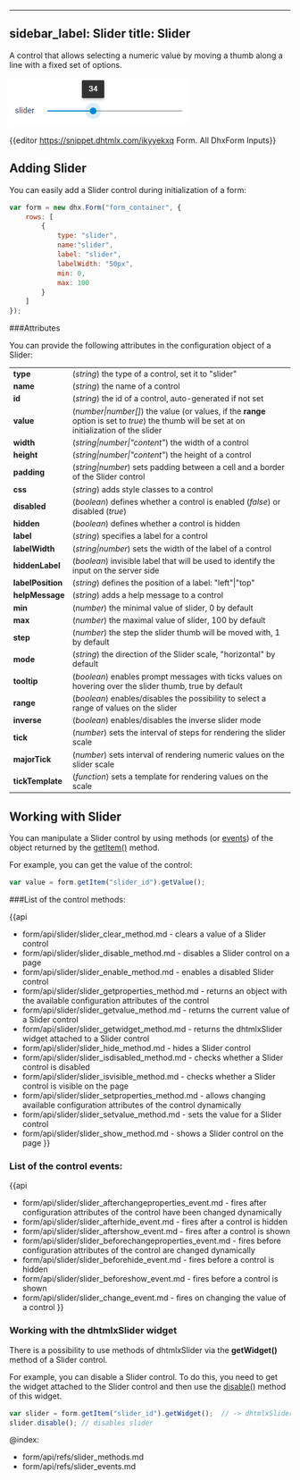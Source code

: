 
---
sidebar_label: Slider
title: Slider
---          

A control that allows selecting a numeric value by moving a thumb along a line with a fixed set of options.

![Slider control](../assets/form/form_slider.png)

{{editor    https://snippet.dhtmlx.com/ikyyekxq	Form. All DhxForm Inputs}}


Adding Slider
------------

You can easily add a Slider control during initialization of a form:

~~~js
var form = new dhx.Form("form_container", {
    rows: [
		{
			type: "slider",
            name:"slider",
            label: "slider",
            labelWidth: "50px",
            min: 0,
            max: 100
		}
    ]
});
~~~


###Attributes

You can provide the following attributes in the configuration object of a Slider:

<table class="webixdoc_links">
	<tbody>
    <tr>
			<td class="webixdoc_links0"><b>type</b></td>
			<td>(<i>string</i>) the type of a control, set it to "slider"</td>
		</tr>
    <tr>
			<td class="webixdoc_links0"><b>name</b></td>
			<td>(<i>string</i>) the name of a control</td>
		</tr>
    <tr>
			<td class="webixdoc_links0"><b>id</b></td>
			<td>(<i>string</i>) the id of a control, auto-generated if not set</td>
		</tr>
    <tr>
			<td class="webixdoc_links0"><b>value</b></td>
			<td>(<i>number|number[]</i>) the value (or values, if the <b>range</b> option is set to <i>true</i>) the thumb will be set at on initialization of the slider</td>
		</tr>
    <tr>
			<td class="webixdoc_links0"><b>width</b></td>
			<td>(<i>string|number|"content"</i>) the width of a control</td>
		</tr>
    <tr>
			<td class="webixdoc_links0"><b>height</b></td>
			<td>(<i>string|number|"content"</i>) the height of a control</td>
		</tr>
         <tr>
			<td class="webixdoc_links0"><b>padding</b></td>
			<td>(<i>string|number</i>) sets padding between a cell and a border of the Slider control</td>
		</tr>	
    <tr>
			<td class="webixdoc_links0"><b>css</b></td>
			<td>(<i>string</i>) adds style classes to a control</td>
		</tr>
    <tr>
			<td class="webixdoc_links0"><b>disabled</b></td>
			<td>(<i>boolean</i>) defines whether a control is enabled (<i>false</i>) or disabled (<i>true</i>)</td>
		</tr>
    <tr>
			<td class="webixdoc_links0"><b>hidden</b></td>
			<td>(<i>boolean</i>) defines whether a control is hidden</td>
		</tr>
    <tr>
			<td class="webixdoc_links0"><b>label</b></td>
			<td>(<i>string</i>) specifies a label for a control</td>
		</tr>
    <tr>
			<td class="webixdoc_links0"><b>labelWidth</b></td>
			<td>(<i>string|number</i>) sets the width of the label of a control</td>
		</tr>
    <tr>
			<td class="webixdoc_links0"><b>hiddenLabel</b></td>
			<td>(<i>boolean</i>) invisible label that will be used to identify the input on the server side</td>
		</tr>
    <tr>
			<td class="webixdoc_links0"><b>labelPosition</b></td>
			<td>(<i>string</i>) defines the position of a label: "left"|"top"</td>
		</tr>
    <tr>
			<td class="webixdoc_links0"><b>helpMessage</b></td>
			<td>(<i>string</i>) adds a help message to a control</td>
		</tr>
    <tr>
			<td class="webixdoc_links0"><b>min</b></td>
			<td>(<i>number</i>) the minimal value of slider, 0 by default</td>
		</tr>
    <tr>
			<td class="webixdoc_links0"><b>max</b></td>
			<td>(<i>number</i>) the maximal value of slider, 100 by default</td>
		</tr>
    <tr>
			<td class="webixdoc_links0"><b>step</b></td>
			<td>(<i>number</i>) the step the slider thumb will be moved with, 1 by default</td>
		</tr>
    <tr>
			<td class="webixdoc_links0"><b>mode</b></td>
			<td>(<i>string</i>) the direction of the Slider scale, "horizontal" by default</td>
		</tr>
    <tr>
			<td class="webixdoc_links0"><b>tooltip</b></td>
			<td>(<i>boolean</i>) enables prompt messages with ticks values on hovering over the slider thumb, true by default</td>
		</tr>
    <tr>
			<td class="webixdoc_links0"><b>range</b></td>
			<td>(<i>boolean</i>) enables/disables the possibility to select a range of values on the slider</td>
		</tr>
    <tr>
			<td class="webixdoc_links0"><b>inverse</b></td>
			<td>(<i>boolean</i>) enables/disables the inverse slider mode</td>
		</tr>
    <tr>
			<td class="webixdoc_links0"><b>tick</b></td>
			<td>(<i>number</i>) sets the interval of steps for rendering the slider scale</td>
		</tr>
    <tr>
			<td class="webixdoc_links0"><b>majorTick</b></td>
			<td>(<i>number</i>) sets interval of rendering numeric values on the slider scale</td>
		</tr>
    <tr>
			<td class="webixdoc_links0"><b>tickTemplate</b></td>
			<td>(<i>function</i>) sets a template for rendering values on the scale</td>
		</tr>
  </tbody>
</table>


Working with Slider
----------------------

You can manipulate a Slider control by using methods (or [events](#eventhandling)) of the object returned by the [getItem()](form/api/form_getitem_method.md) method.

For example, you can get the value of the control:

~~~js
var value = form.getItem("slider_id").getValue();
~~~

###List of the control methods:

{{api
- form/api/slider/slider_clear_method.md - clears a value of a Slider control
- form/api/slider/slider_disable_method.md - disables a Slider control on a page
- form/api/slider/slider_enable_method.md - enables a disabled Slider control
- form/api/slider/slider_getproperties_method.md - returns an object with the available configuration attributes of the control
- form/api/slider/slider_getvalue_method.md - returns the current value of a Slider control
- form/api/slider/slider_getwidget_method.md - returns the dhtmlxSlider widget attached to a Slider control
- form/api/slider/slider_hide_method.md - hides a Slider control
- form/api/slider/slider_isdisabled_method.md - checks whether a Slider control is disabled
- form/api/slider/slider_isvisible_method.md - checks whether a Slider control is visible on the page
- form/api/slider/slider_setproperties_method.md - allows changing available configuration attributes of the control dynamically
- form/api/slider/slider_setvalue_method.md - sets the value for a Slider control
- form/api/slider/slider_show_method.md - shows a Slider control on the page
}}

<h3 id="eventhandling">List of the control events:</h3>

{{api
- form/api/slider/slider_afterchangeproperties_event.md - fires after configuration attributes of the control have been changed dynamically
- form/api/slider/slider_afterhide_event.md - fires after a control is hidden
- form/api/slider/slider_aftershow_event.md - fires after a control is shown
- form/api/slider/slider_beforechangeproperties_event.md - fires before configuration attributes of the control are changed dynamically
- form/api/slider/slider_beforehide_event.md - fires before a control is hidden
- form/api/slider/slider_beforeshow_event.md - fires before a control is shown
- form/api/slider/slider_change_event.md - fires on changing the value of a control
}}


### Working with the dhtmlxSlider widget


There is a possibility to use methods of dhtmlxSlider via the **getWidget()** method of a Slider control.

For example, you can disable a Slider control. To do this, you need to get the widget attached to the Slider control and then use the [disable()](slider/api/slider_disable_method.md) method of this widget.

~~~js
var slider = form.getItem("slider_id").getWidget();  // -> dhtmlxSlider
slider.disable(); // disables slider
~~~

@index:
- form/api/refs/slider_methods.md
- form/api/refs/slider_events.md